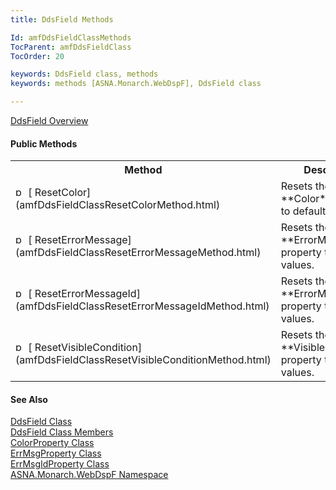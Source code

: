 ```yaml
---
title: DdsField Methods

Id: amfDdsFieldClassMethods
TocParent: amfDdsFieldClass
TocOrder: 20

keywords: DdsField class, methods
keywords: methods [ASNA.Monarch.WebDspF], DdsField class

---
```


[DdsField Overview](amfDdsFieldClass.html)
<!--mine -->

#### Public Methods
<table class="mytable" cellspacing="0" cellpadding="4" width="90%">
          <colgroup>
          <col width="30%" />
          <col width="70%" />
          </colgroup>
          <tr><th>Method</th>
          <th>Description</th>
          </tr>
          <tr>
            <td><img class="hcp4" style="WIDTH: 16px; HEIGHT: 16px" height="16" alt="public method" src="../Images/Methods.bmp" width="16" border="0" />
              [
              ResetColor](amfDdsFieldClassResetColorMethod.html)
            </td>
            <td>Resets the 
 **Color**  property to default values.</td>
          </tr>
          <tr>
            <td><img class="hcp4" style="WIDTH: 16px; HEIGHT: 16px" height="16" alt="public method" src="../Images/Methods.bmp" width="16" border="0" />
              [
              ResetErrorMessage](amfDdsFieldClassResetErrorMessageMethod.html)
            </td>
            <td>Resets the 
 **ErrorMessage**  property to default values.</td>
          </tr>
          <tr>
            <td><img class="hcp4" style="WIDTH: 16px; HEIGHT: 16px" height="16" alt="public method" src="../Images/Methods.bmp" width="16" border="0" />
              [
              ResetErrorMessageId](amfDdsFieldClassResetErrorMessageIdMethod.html)
            </td>
            <td>Resets the 
 **ErrorMessageId**  property to default values.</td>
          </tr>
          <tr>
            <td><img class="hcp4" style="WIDTH: 16px; HEIGHT: 16px" height="16" alt="public method" src="../Images/Methods.bmp" width="16" border="0" />
              [
              ResetVisibleCondition](amfDdsFieldClassResetVisibleConditionMethod.html)
            </td>
            <td>Resets the 
 **VisibleCondition**  property to default values.</td>
          </tr>
</table>

#### See Also
[DdsField
      Class](amfDdsFieldClass.html)
      <br clear="none" />
      [DdsField
      Class Members](amfDdsFieldClassMembers.html)
      <br clear="none" />
      [
      ColorProperty Class](amfColorPropertyClass.html)
      <br clear="none" />
      [
      ErrMsgProperty Class](amfErrMsgPropertyClass.html)
      <br clear="none" />
      [
      ErrMsgIdProperty Class](amfErrMsgIdPropertyClass.html)
      <br clear="none" />
      [
      ASNA.Monarch.WebDspF Namespace](amfWebDspFNamespace.html)

